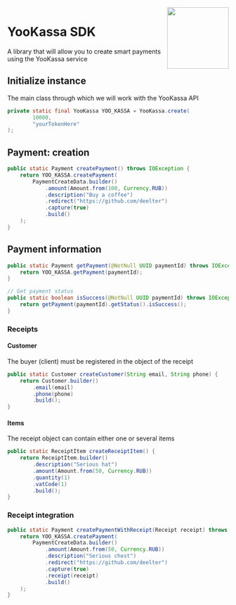 <img align="right" src="https://imgur.com/Mu7nPnY" height="140" width="140">

# YooKassa SDK
A library that will allow you to create smart payments using the YooKassa service

## Initialize instance
The main class through which we will work with the YooKassa API
```java
private static final YooKassa YOO_KASSA = YooKassa.create(
		10000,
		"yourTokenHere"
);
```
## Payment: creation
```java
public static Payment createPayment() throws IOException {
	return YOO_KASSA.createPayment(
		PaymentCreateData.builder()
			.amount(Amount.from(100, Currency.RUB))
			.description("Buy a coffee")
			.redirect("https://github.com/deelter")
			.capture(true)
			.build()
	);
}
```
## Payment information
```java
public static Payment getPayment(@NotNull UUID paymentId) throws IOException {
	return YOO_KASSA.getPayment(paymentId);
}

// Get payment status
public static boolean isSuccess(@NotNull UUID paymentId) throws IOException {
	return getPayment(paymentId).getStatus().isSuccess();
}
```
### Receipts
#### Customer
The buyer (client) must be registered in the object of the receipt
```java
public static Customer createCustomer(String email, String phone) {
	return Customer.builder()
		.email(email)
		.phone(phone)
		.build();
}
```
#### Items 
The receipt object can contain either one or several items
```java
public static ReceiptItem createReceiptItem() {
	return ReceiptItem.builder()
		.description("Serious hat")
		.amount(Amount.from(50, Currency.RUB))
		.quantity(1)
		.vatCode(1)
		.build();
}
```
### Receipt integration
```java
public static Payment createPaymentWithReceipt(Receipt receipt) throws IOException {
	return YOO_KASSA.createPayment(
		PaymentCreateData.builder()
			.amount(Amount.from(50, Currency.RUB))
			.description("Serious chest")
			.redirect("https://github.com/deelter")
			.capture(true)
			.receipt(receipt)
			.build()
	);
}
```
